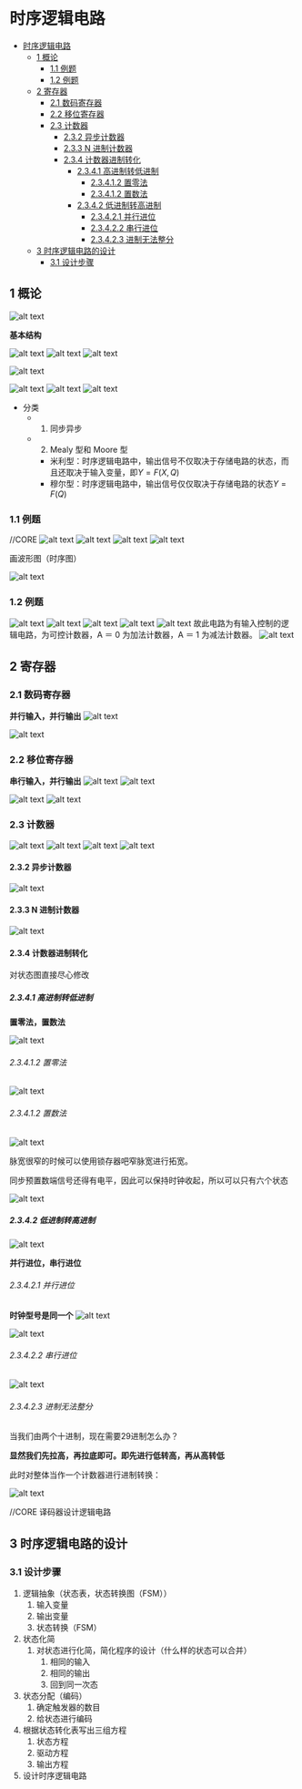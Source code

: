 # 时序逻辑电路

- [时序逻辑电路](#时序逻辑电路)
  - [1 概论](#1-概论)
    - [1.1 例题](#11-例题)
    - [1.2 例题](#12-例题)
  - [2 寄存器](#2-寄存器)
    - [2.1 数码寄存器](#21-数码寄存器)
    - [2.2 移位寄存器](#22-移位寄存器)
    - [2.3 计数器](#23-计数器)
      - [2.3.2 异步计数器](#232-异步计数器)
      - [2.3.3 N 进制计数器](#233-n-进制计数器)
      - [2.3.4 计数器进制转化](#234-计数器进制转化)
        - [2.3.4.1 高进制转低进制](#2341-高进制转低进制)
          - [2.3.4.1.2 置零法](#23412-置零法)
          - [2.3.4.1.2 置数法](#23412-置数法)
        - [2.3.4.2 低进制转高进制](#2342-低进制转高进制)
          - [2.3.4.2.1 并行进位](#23421-并行进位)
          - [2.3.4.2.2 串行进位](#23422-串行进位)
          - [2.3.4.2.3 进制无法整分](#23423-进制无法整分)
  - [3 时序逻辑电路的设计](#3-时序逻辑电路的设计)
    - [3.1 设计步骤](#31-设计步骤)

## 1 概论

![alt text](image.png)

**基本结构**

![alt text](image-1.png)
![alt text](image-3.png)
![alt text](image-4.png)

![alt text](image-7.png)

![alt text](image-2.png)
![alt text](image-5.png)
![alt text](image-6.png)

- 分类
  - 1. 同步异步
  - 2. Mealy 型和 Moore 型
    - 米利型：时序逻辑电路中，输出信号不仅取决于存储电路的状态，而且还取决于输入变量，即$Y = F(X,Q)$
    - 穆尔型：时序逻辑电路中，输出信号仅仅取决于存储电路的状态$Y = F(Q)$

### 1.1 例题

//CORE
![alt text](image-13.png)
![alt text](image-8.png)
![alt text](image-9.png)
![alt text](image-10.png)

画波形图（时序图）

![alt text](image-11.png)

### 1.2 例题

![alt text](image-14.png)
![alt text](image-16.png)
![alt text](image-15.png)
![alt text](image-18.png)
![alt text](image-17.png)
故此电路为有输入控制的逻辑电路，为可控计数器，A ＝ 0 为加法计数器，A ＝ 1 为减法计数器。
![alt text](image-19.png)

## 2 寄存器

### 2.1 数码寄存器

**并行输入，并行输出**
![alt text](image-20.png)

![alt text](image-21.png)

### 2.2 移位寄存器

**串行输入，并行输出**
![alt text](image-22.png)
![alt text](image-23.png)

![alt text](image-24.png)
![alt text](image-25.png)

### 2.3 计数器

![alt text](image-26.png)
![alt text](image-27.png)
![alt text](image-28.png)
![alt text](image-29.png)

#### 2.3.2 异步计数器

![alt text](image-30.png)

#### 2.3.3 N 进制计数器

![alt text](image-31.png)

#### 2.3.4 计数器进制转化

对状态图直接尽心修改

##### 2.3.4.1 高进制转低进制

**置零法，置数法**

![alt text](image-32.png)

###### 2.3.4.1.2 置零法

![alt text](image-33.png)

###### 2.3.4.1.2 置数法

![alt text](image-34.png)

脉宽很窄的时候可以使用锁存器吧窄脉宽进行拓宽。

同步预置数端信号还得有电平，因此可以保持时钟收起，所以可以只有六个状态

![alt text](image-35.png)

##### 2.3.4.2 低进制转高进制

![alt text](image-36.png)

**并行进位，串行进位**

###### 2.3.4.2.1 并行进位

**时钟型号是同一个**
![alt text](image-37.png)

![alt text](image-38.png)

###### 2.3.4.2.2 串行进位

![alt text](image-39.png)

###### 2.3.4.2.3 进制无法整分

当我们由两个十进制，现在需要29进制怎么办？

**显然我们先拉高，再拉底即可。即先进行低转高，再从高转低**

此时对整体当作一个计数器进行进制转换：

![alt text](image-40.png)

//CORE 译码器设计逻辑电路

## 3 时序逻辑电路的设计

### 3.1 设计步骤

1. 逻辑抽象（状态表，状态转换图（FSM））
   1. 输入变量
   2. 输出变量
   3. 状态转换（FSM）
2. 状态化简
   1. 对状态进行化简，简化程序的设计（什么样的状态可以合并）
      1. 相同的输入
      2. 相同的输出
      3. 回到同一次态
3. 状态分配（编码）
   1. 确定触发器的数目
   2. 给状态进行编码
4. 根据状态转化表写出三组方程
   1. 状态方程
   2. 驱动方程
   3. 输出方程
5. 设计时序逻辑电路

